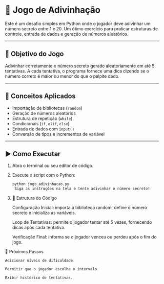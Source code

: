 # 🎯 Jogo de Adivinhação

Este é um desafio simples em Python onde o jogador deve adivinhar um número secreto entre 1 e 20. Um ótimo exercício para praticar estruturas de controle, entrada de dados e geração de números aleatórios.

---

## 🧠 Objetivo do Jogo

Adivinhar corretamente o número secreto gerado aleatoriamente em até 5 tentativas. A cada tentativa, o programa fornece uma dica dizendo se o número correto é maior ou menor do que o palpite dado.

---

## 📌 Conceitos Aplicados

- Importação de bibliotecas (`random`)
- Geração de números aleatórios
- Estrutura de repetição (`while`)
- Condicionais (`if`, `elif`, `else`)
- Entrada de dados com `input()`
- Conversão de tipos e incrementos de variável

---

## ▶️ Como Executar

1. Abra o terminal ou seu editor de código.
2. Execute o script com o Python:
   ```bash
   python jogo_adivinhacao.py
    Siga as instruções na tela e tente adivinhar o número secreto!
3. 📁 Estrutura do Código

    Configuração Inicial: importa a biblioteca random, define o número secreto e inicializa as variáveis.

    Loop de Tentativas: permite o jogador tentar até 5 vezes, fornecendo dicas após cada tentativa.

    Verificação Final: informa se o jogador venceu ou perdeu após o fim do jogo.

🚀 Próximos Passos

    Adicionar níveis de dificuldade.

    Permitir que o jogador escolha o intervalo.

    Exibir histórico de tentativas.
